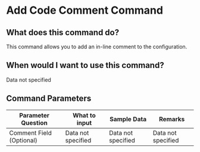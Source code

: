 <!--TITLE: Add Code Comment Command -->
<!-- SUBTITLE: a command in the Misc Commands group -->
# Add Code Comment Command


## What does this command do?
This command allows you to add an in-line comment to the configuration.


## When would I want to use this command?
Data not specified


## Command Parameters
| Parameter Question   	| What to input  	|  Sample Data 	| Remarks  	|
| ---                    | ---               | ---           | ---       |
|Comment Field (Optional)|Data not specified|Data not specified|Data not specified|


